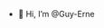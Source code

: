 - 👋 Hi, I’m @Guy-Erne


<!---
Guy-Erne/Guy-Erne is a ✨ special ✨ repository because its `README.md` (this file) appears on your GitHub profile.
You can click the Preview link to take a look at your changes.
--->
